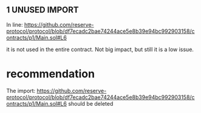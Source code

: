 ## 1 UNUSED IMPORT

In line: https://github.com/reserve-protocol/protocol/blob/df7ecadc2bae74244ace5e8b39e94bc992903158/contracts/p1/Main.sol#L6

it is not used in the entire contract. Not big impact, but still it is a low issue.

# recommendation
The import: https://github.com/reserve-protocol/protocol/blob/df7ecadc2bae74244ace5e8b39e94bc992903158/contracts/p1/Main.sol#L6 should be deleted
